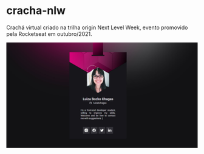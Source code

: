 # cracha-nlw
Crachá virtual criado na trilha origin Next Level Week, evento promovido pela Rocketseat em outubro/2021.

<img alt="print-cracha" src="https://github.com/luizabchagas/cracha-nlw/blob/main/images/cracha-nlw.jpg?raw=true">
